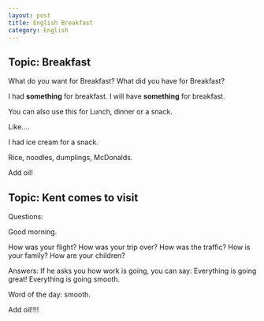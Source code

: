 ```yaml
---
layout: post
title: English Breakfast
category: English
---
```


## Topic: Breakfast 

What do you want for Breakfast? 
What did you have for Breakfast? 

I had **something** for breakfast. 
I will have **something** for breakfast. 

You can also use this for Lunch, dinner or a snack. 

Like…. 

I had ice cream for a snack. 

Rice, noodles, dumplings, McDonalds. 

Add oil!

## Topic:  Kent comes to visit

Questions:

Good morning.

How was your flight?
How was your trip over?
How was the traffic?
How is your family?
How are your children?

Answers:
If he asks you how work is going, you can say:
Everything is going great!
Everything is going smooth.

Word of the day:  smooth.

Add oil!!!!